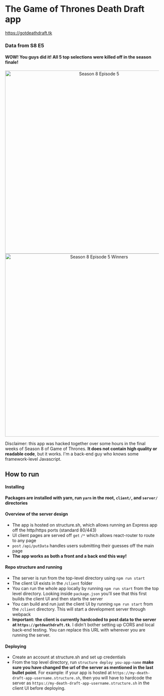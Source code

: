 # The Game of Thrones Death Draft app

<https://gotdeathdraft.tk>

### Data from S8 E5
#### WOW! You guys did it! All 5 top selections were killed off in the season finale!
<div>
    <a href="https://plot.ly/~jcallin/4/?share_key=z38Z4aF7ZZ6s0prWwsxmVc" target="_blank" title="Season 8 Episode 5" style="display: block; text-align: center;"><img src="https://plot.ly/~jcallin/4.png?share_key=z38Z4aF7ZZ6s0prWwsxmVc" alt="Season 8 Episode 5" style="max-width: 100%;width: 600px;"  width="600" onerror="this.onerror=null;this.src='https://plot.ly/404.png';" /></a>
</div>
<div>
    <a href="https://plot.ly/~jcallin/7/?share_key=HFZCujQcHXmaIieskGs4xk" target="_blank" title="Season 8 Episode 5 Winners" style="display: block; text-align: center;"><img src="https://plot.ly/~jcallin/7.png?share_key=HFZCujQcHXmaIieskGs4xk" alt="Season 8 Episode 5 Winners" style="max-width: 100%;width: 600px;"  width="600" onerror="this.onerror=null;this.src='https://plot.ly/404.png';" /></a>
</div>


Disclaimer: this app was hacked together over some hours in the final weeks of Season 8 of Game of Thrones. __It does not contain high quality or readable code__, but it works. I'm a back-end guy who knows some framework-level Javascript.

## How to run

#### Installing
__Packages are installed with yarn, run `yarn` in the root, `client/`, and `server/` directories__

#### Overview of the server design

* The app is hosted on structure.sh, which allows running an Express app off the http/https ports (standard 80/443)
* UI client pages are served off `get` `/*` which allows react-router to route to any page
* `post` `/api/putData` handles users submitting their guesses off the main page
* __The app works as both a front and a back end this way!__

#### Repo structure and running

* The server is run from the top-level directory using `npm run start`
* The client UI exists in the `/client` folder
* You can run the whole app locally by running `npm run start` from the top level directory. Looking inside `package.json` you'll see that this first builds the client UI and then starts the server
* You can build and run just the client UI by running `npm run start` from the `/client` directory. This will start a development server through webpack
* __Important: the client is currently hardcoded to post data to the server at `https://gotdeathdraft.tk`__. I didn't bother setting up CORS and local back-end testing. You can replace this URL with wherever you are running the server.

#### Deploying

* Create an account at structure.sh and set up credentials
* From the top level directory, run `structure deploy you-app-name` __make sure you have changed the url of the server as mentioned in the last bullet point__. For example: if your app is hosted at `https://my-death-draft-app-username.structure.sh`, then you will have to hardcode the server as `https://my-death-draft-app-username.structure.sh` in the client UI before deploying.
